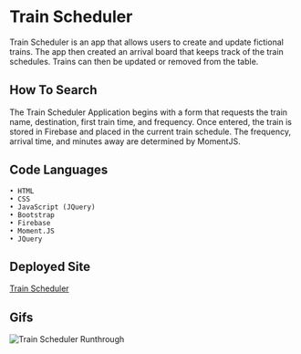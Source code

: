 # Train Scheduler

Train Scheduler is an app that allows users to create and update fictional trains. The app then created an arrival board that keeps track of the train schedules. Trains can then be updated or removed from the table.

## How To Search

The Train Scheduler Application begins with a form that requests the train name, destination, first train time, and frequency. Once entered, the train is stored in Firebase and placed in the current train schedule. The frequency, arrival time, and minutes away are determined by MomentJS.

## Code Languages

    • HTML
    • CSS
    • JavaScript (JQuery)
    • Bootstrap
    • Firebase
    • Moment.JS
    • JQuery

## Deployed Site

[Train Scheduler](https://arohadobson.github.io/TrainSchedule/)

## Gifs

![Train Scheduler Runthrough](https://media.giphy.com/media/Y084ndbpCly5lNtme2/giphy.gif`)
